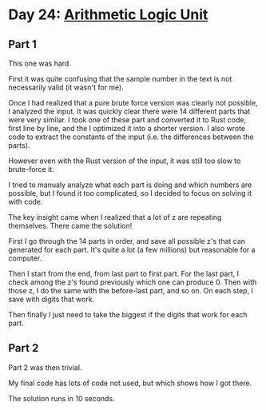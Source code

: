 # Day 24: [Arithmetic Logic Unit](https://adventofcode.com/2021/day/24)

## Part 1

This one was hard.

First it was quite confusing that the sample number in the text is not necessarily valid (it wasn't for me).

Once I had realized that a pure brute force version was clearly not possible, I analyzed the input. It was quickly clear there were 14 different parts that were very similar. I took one of these part and converted it to Rust code, first line by line, and the I optimized it into a shorter version. I also wrote code to extract the constants of the input (i.e. the differences between the parts).

However even with the Rust version of the input, it was still too slow to brute-force it.

I tried to manualy analyze what each part is doing and which numbers are possible, but I found it too complicated, so I decided to focus on solving it with code.

The key insight came when I realized that a lot of z are repeating themselves. There came the solution!

First I go through the 14 parts in order, and save all possible z's that can generated for each part. It's quite a lot (a few millions) but reasonable for a computer.

Then I start from the end, from last part to first part. For the last part, I check among the z's found previously which one can produce 0. Then with those z, I do the same with the before-last part, and so on. On each step, I save with digits that work.

Then finally I just need to take the biggest if the digits that work for each part.

## Part 2

Part 2 was then trivial.

My final code has lots of code not used, but which shows how I got there.

The solution runs in 10 seconds.